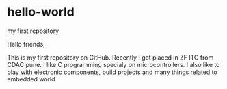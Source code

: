 # hello-world
my first repository

Hello friends,

This is my first repository on GitHub. Recently I got placed in ZF ITC from CDAC pune. 
I like C programming specialy on microcontrollers.
I also like to play with electronic components, build projects and many things related to embedded world.

